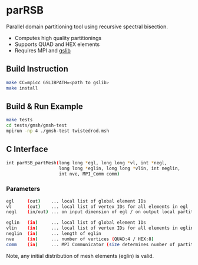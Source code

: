 # parRSB

Parallel domain partitioning tool using recursive spectral bisection.

* Computes high quality partitionings
* Supports QUAD and HEX elements
* Requires MPI and [gslib](https://github.com/gslib/gslib)

## Build Instruction

```sh
make CC=mpicc GSLIBPATH=<path to gslib> 
make install
```

## Build & Run Example

```sh
make tests
cd tests/gmsh/gmsh-test
mpirun -np 4 ./gmsh-test twistedrod.msh 
```

## C Interface

```sh
int parRSB_partMesh(long long *egl, long long *vl, int *negl,
                    long long *eglin, long long *vlin, int neglin,
                    int nve, MPI_Comm comm)
```

### Parameters

```sh
egl     (out)    ... local list of global element IDs
vl      (out)    ... local list of vertex IDs for all elements in egl
negl    (in/out) ... on input dimension of egl / on output local partition size

eglin   (in)     ... local list of global element IDs
vlin    (in)     ... local list of vertex IDs for all elements in eglin
neglin  (in)     ... length of eglin
nve     (in)     ... number of vertices (QUAD:4 / HEX:8)
comm    (in)     ... MPI Communicator (size determines number of partitions)
```

Note, any initial distribution of mesh elements (eglin) is valid. 
